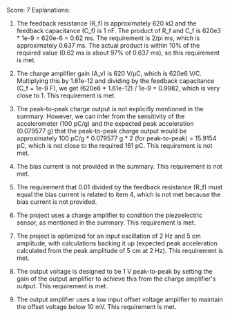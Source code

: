 Score: 7
Explanations: 
1. The feedback resistance (R_f) is approximately 620 kΩ and the feedback capacitance (C_f) is 1 nF. The product of R_f and C_f is 620e3 * 1e-9 = 620e-6 = 0.62 ms. The requirement is 2/pi ms, which is approximately 0.637 ms. The actual product is within 10% of the required value (0.62 ms is about 97% of 0.637 ms), so this requirement is met.

2. The charge amplifier gain (A_v) is 620 V/µC, which is 620e6 V/C. Multiplying this by 1.61e-12 and dividing by the feedback capacitance (C_f = 1e-9 F), we get (620e6 * 1.61e-12) / 1e-9 = 0.9982, which is very close to 1. This requirement is met.

3. The peak-to-peak charge output is not explicitly mentioned in the summary. However, we can infer from the sensitivity of the accelerometer (100 pC/g) and the expected peak acceleration (0.079577 g) that the peak-to-peak charge output would be approximately 100 pC/g * 0.079577 g * 2 (for peak-to-peak) = 15.9154 pC, which is not close to the required 161 pC. This requirement is not met.

4. The bias current is not provided in the summary. This requirement is not met.

5. The requirement that 0.01 divided by the feedback resistance (R_f) must equal the bias current is related to item 4, which is not met because the bias current is not provided.

6. The project uses a charge amplifier to condition the piezoelectric sensor, as mentioned in the summary. This requirement is met.

7. The project is optimized for an input oscillation of 2 Hz and 5 cm amplitude, with calculations backing it up (expected peak acceleration calculated from the peak amplitude of 5 cm at 2 Hz). This requirement is met.

8. The output voltage is designed to be 1 V peak-to-peak by setting the gain of the output amplifier to achieve this from the charge amplifier's output. This requirement is met.

9. The output amplifier uses a low input offset voltage amplifier to maintain the offset voltage below 10 mV. This requirement is met.